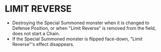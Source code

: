 
# LIMIT REVERSE

*   Destroying the Special Summoned monster when it is changed to Defense Position, or when "Limit Reverse" is removed from the field, does not start a Chain.
*   If the Special Summoned monster is flipped face-down, "Limit Reverse"'s effect disappears.

  